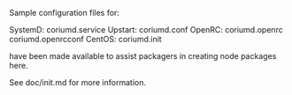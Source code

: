Sample configuration files for:

SystemD: coriumd.service
Upstart: coriumd.conf
OpenRC:  coriumd.openrc
         coriumd.openrcconf
CentOS:  coriumd.init

have been made available to assist packagers in creating node packages here.

See doc/init.md for more information.

